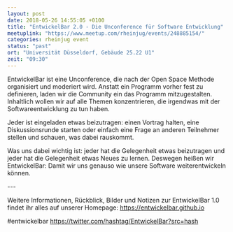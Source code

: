 ```yaml
---
layout: post
date: 2018-05-26 14:55:05 +0100
title: "EntwickelBar 2.0 - Die Unconference für Software Entwicklung"
meetuplink: "https://www.meetup.com/rheinjug/events/248885154/"
categories: rheinjug event
status: "past"
ort: "Universität Düsseldorf, Gebäude 25.22 U1"
zeit: "09:30"
---
```

<p>EntwickelBar ist eine Unconference, die nach der Open Space Methode organisiert und moderiert wird. Anstatt ein Programm vorher fest zu definieren, laden wir die Community ein das Programm mitzugestalten. Inhaltlich wollen wir auf alle Themen konzentrieren, die irgendwas mit der Softwareentwicklung zu tun haben.</p> <p>Jeder ist eingeladen etwas beizutragen: einen Vortrag halten, eine Diskussionsrunde starten oder einfach eine Frage an anderen Teilnehmer stellen und schauen, was dabei rauskommt.</p> <p>Was uns dabei wichtig ist: jeder hat die Gelegenheit etwas beizutragen und jeder hat die Gelegenheit etwas Neues zu lernen. Deswegen heißen wir EntwickelBar: Damit wir uns genauso wie unsere Software weiterentwickeln können.</p> <p>---</p> <p>Weitere Informationen, Rückblick, Bilder und Notizen zur EntwickelBar 1.0 findet ihr alles auf unserer Homepage: <a href="https://entwickelbar.github.io" class="linkified">https://entwickelbar.github.io</a></p> <p>#entwickelbar <a href="https://twitter.com/hashtag/EntwickelBar?src=hash" class="linkified">https://twitter.com/hashtag/EntwickelBar?src=hash</a></p> 
